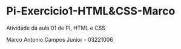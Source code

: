 # Pi-Exercicio1-HTML&CSS-Marco
Atividade da aula 01 de PI, HTML e CSS

Marco Antonio Campos Junior  - 03221006